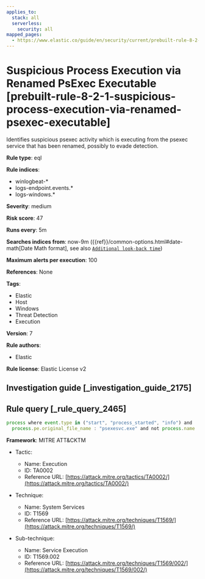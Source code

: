 ```yaml
---
applies_to:
  stack: all
  serverless:
    security: all
mapped_pages:
  - https://www.elastic.co/guide/en/security/current/prebuilt-rule-8-2-1-suspicious-process-execution-via-renamed-psexec-executable.html
---
```


# Suspicious Process Execution via Renamed PsExec Executable [prebuilt-rule-8-2-1-suspicious-process-execution-via-renamed-psexec-executable]

Identifies suspicious psexec activity which is executing from the psexec service that has been renamed, possibly to evade detection.

**Rule type**: eql

**Rule indices**:

* winlogbeat-*
* logs-endpoint.events.*
* logs-windows.*

**Severity**: medium

**Risk score**: 47

**Runs every**: 5m

**Searches indices from**: now-9m ({{ref}}/common-options.html#date-math[Date Math format], see also [`Additional look-back time`](docs-content://solutions/security/detect-and-alert/create-detection-rule.md#rule-schedule))

**Maximum alerts per execution**: 100

**References**: None

**Tags**:

* Elastic
* Host
* Windows
* Threat Detection
* Execution

**Version**: 7

**Rule authors**:

* Elastic

**Rule license**: Elastic License v2

## Investigation guide [_investigation_guide_2175]



## Rule query [_rule_query_2465]

```js
process where event.type in ("start", "process_started", "info") and
  process.pe.original_file_name : "psexesvc.exe" and not process.name : "PSEXESVC.exe"
```

**Framework**: MITRE ATT&CKTM

* Tactic:

    * Name: Execution
    * ID: TA0002
    * Reference URL: [https://attack.mitre.org/tactics/TA0002/](https://attack.mitre.org/tactics/TA0002/)

* Technique:

    * Name: System Services
    * ID: T1569
    * Reference URL: [https://attack.mitre.org/techniques/T1569/](https://attack.mitre.org/techniques/T1569/)

* Sub-technique:

    * Name: Service Execution
    * ID: T1569.002
    * Reference URL: [https://attack.mitre.org/techniques/T1569/002/](https://attack.mitre.org/techniques/T1569/002/)



